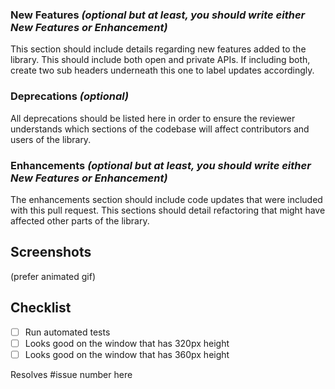 ### New Features *(optional but at least, you should write either New Features or Enhancement)*

This section should include details regarding new features added to the library.
This should include both open and private APIs. If including both, create two
sub headers underneath this one to label updates accordingly.

### Deprecations *(optional)*

All deprecations should be listed here in order to ensure the reviewer understands
which sections of the codebase will affect contributors and users of the library.

### Enhancements *(optional but at least, you should write either New Features or Enhancement)*

The enhancements section should include code updates that were included with this
pull request. This sections should detail refactoring that might have affected
other parts of the library.

## Screenshots

(prefer animated gif)

## Checklist
- [ ] Run automated tests
- [ ] Looks good on the window that has 320px height
- [ ] Looks good on the window that has 360px height

Resolves #issue number here
